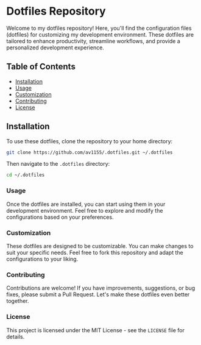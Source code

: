 # Dotfiles Repository

Welcome to my dotfiles repository! Here, you'll find the configuration files
(dotfiles) for customizing my development environment. These dotfiles are
tailored to enhance productivity, streamline workflows, and provide a
personalized development experience.

## Table of Contents

- [Installation](#installation)
- [Usage](#usage)
- [Customization](#customization)
- [Contributing](#contributing)
- [License](#license)

## Installation

To use these dotfiles, clone the repository to your home directory:

```bash
git clone https://github.com/av1155/.dotfiles.git ~/.dotfiles
```

Then navigate to the `.dotfiles` directory:

```bash
cd ~/.dotfiles
```

### Usage

Once the dotfiles are installed, you can start using them in your development
environment. Feel free to explore and modify the configurations based on your
preferences.

### Customization

These dotfiles are designed to be customizable. You can make changes to suit
your specific needs. Feel free to fork this repository and adapt the
configurations to your liking.

### Contributing

Contributions are welcome! If you have improvements, suggestions, or bug fixes,
please submit a Pull Request. Let's make these dotfiles even better together.

### License

This project is licensed under the MIT License - see the `LICENSE` file for
details.

